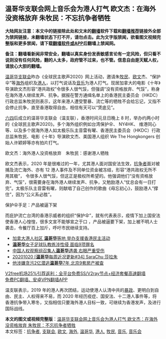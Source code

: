  <h2>温哥华支联会网上音乐会为港人打气 欧文杰：在海外没资格放弃 朱牧民：不忘抗争者牺牲</h2> <p class="notice"><b>大陆网友注意：本文中的链接除此处和文末的<a href="https://github.com/bannedbook/fanqiang" >翻墙</a>软件下载和<a href="https://github.com/killgcd/justmysocks/blob/master/README.md">翻墙推荐</a>链接外全部为禁网链接，未翻墙状态下打不开，请勿点击。此为文字版禁闻，欲看图文视频完整版和更多禁闻，请下载<a href="https://github.com/bannedbook/fanqiang">翻墙软件或APP</a>后翻墙上禁闻网。</p><p>备注：翻墙看新闻非常安全，翻墙以真实身份发表敏感言论有一定风险，但只看不说则没有任何风险，翻的人太多，政府管不过来，也不管。信息自由是天赋人权，请放心大胆的翻墙。</b></p>  <div class="entry">  <p><a href="https://www.bannedbook.org/bnews/tag/%e6%b8%a9%e5%93%a5%e5%8d%8e/" class="st_tag internal_tag" rel="tag" title="标签 温哥华 下的日志">温哥华</a><a href="https://www.bannedbook.org/bnews/tag/%e6%94%af%e8%81%94%e4%bc%9a/" class="st_tag internal_tag" rel="tag" title="标签 支联会 下的日志">支联会</a>昨办《全球民主歌声2020》网上活动，邀请朱<a href="https://www.bannedbook.org/bnews/tag/%E7%89%A7%E6%B0%91/" class="st_tag internal_tag" rel="tag" title="标签 牧民 下的日志">牧民</a>、<a href="https://www.bannedbook.org/bnews/tag/%E6%AC%A7%E6%96%87/" class="st_tag internal_tag" rel="tag" title="标签 欧文 下的日志">欧文</a>杰、“保护伞”等<a href="https://www.bannedbook.org/bnews/tag/%E6%B5%B7%E5%A4%96/" class="st_tag internal_tag" rel="tag" title="标签 海外 下的日志">海外</a>组织及<a href="https://www.bannedbook.org/bnews/tag/%e6%b8%af%e4%ba%ba/" class="st_tag internal_tag" rel="tag" title="标签 港人 下的日志">港人</a>，以打气说话及<a href="https://www.bannedbook.org/bnews/tag/%e9%9f%b3%e4%b9%90/" class="st_tag internal_tag" rel="tag" title="标签 音乐 下的日志">音乐</a>为港人打气。现居加拿大的电影《十年》导演欧文杰形容“港共政权”令很多人很气馁，但强调“没有资格放弃、气馁”，称身在海外港人继续发声、抗争。据报在警方通缉名单上的香港民主委员会（HKDC）行政总监朱牧民则表示，这年来港人遭受警暴、流亡等的牺牲不会给忘记，又指不会停止抗争，直至香港取得自由，相信有天可以“煲底见”。</p> <p><span class='wp_keywordlink'><a href="https://www.bannedbook.org/forum2/topic2509.html" title="《中国六四真相》" target="_blank">六四</a></span>后成立的温哥华支联会（温支联），香港时间元旦日晚上 8 时，举办约两小时的《全球民主歌声2020》。多个海外组织例如台湾保护伞、 NY4HK、 维港同心等、以及多个居海外港人如太极乐队主音雷有曜、香港民主委员会（HKDC）行政总监朱牧民、电影《十年》导演欧文杰、美国港人组织 We The Hongkongers 创始人许颖婷等亦有拍片打气。</p>  <p>欧文杰：海外港人没资格放弃　朱牧民：感谢港人牺牲</p> <p>欧文杰表示，2020 年是很难过的一年，尤其港人面对国安法生效，<a href="https://www.bannedbook.org/bnews/tag/%E6%8A%97%E4%BA%89%E8%80%85/" class="st_tag internal_tag" rel="tag" title="标签 抗争者 下的日志">抗争者</a>面对被捕及流亡海外、亦有 12 港人事件及不同单位资金被冻结，形容“港共政权无所不用其极”， 令很多人很气馁，但这正是极权所希望的。他强调他们“没有资格放弃、气馁”，很需要身在海外港人继续发声、抗争，又勉励港人“仗总会有一日打完”。太极乐队主音雷有曜，则献唱了自己创作的歌曲《毋忘初心》，鼓励港人“撑住”，因为“公义系必胜”。</p>  <p>保护伞手足：产品被逼下架</p> <p>而庇护流亡台湾的香港示威者的组织“保护伞”，就有代表表示，疫情下加上国安法使香港人心惶惶，很多文宣不能够宣之于口 ，产品被逼要下架，加上被不明人士袭击，令餐厅百上加斤，呼吁市民继续支持。</p>  <ul class='op-related-articles' title='相关阅读'> <li><a href='https://www.bannedbook.org/bnews/worldnews/20201229/1457283.html' target='_blank'>加拿大港人社区 <b>温哥华</b>等地 举办支援香港民主活动</a></li> <li><a href='https://www.bannedbook.org/bnews/lifebaike/20201213/1447116.html' target='_blank'><b>温哥华</b>女子足球队教练涉性侵 面临9项罪名</a></li> <li><a href='https://www.bannedbook.org/bnews/cnnews/20201129/1439012.html' target='_blank'>中国人权观察组召集人<b>温哥华</b>遇袭 右眼严重受伤</a></li> <li><a href='https://www.bannedbook.org/bnews/taiwannews/20201021/1417638.html' target='_blank'>20201020 [<b>温哥华</b>每周近况更新#34] SaraChu 莎拉朱</a></li> <li><a href='https://www.bannedbook.org/bnews/cbnews/20201018/1416090.html' target='_blank'>他涉嫌贪污2亿潜逃<b>温哥华</b>7年 北京9套房产被查</a></li> </ul> <p class="texttj"> <a href="https://www.bannedbook.org/forum23/topic22702.html" target="_blank">V2free机场25%引荐返利：全平台免费SS/V2ray节点+经济套餐高速翻墙</a><br/> <a href="https://github.com/bannedbook/fanqiang/wiki/%E7%A6%81%E9%97%BB%E7%BD%91%E5%AE%89%E5%8D%93%E7%BF%BB%E5%A2%99%E6%96%B0%E9%97%BBAPP" target="_blank">免费PC翻墙、安卓VPN翻墙APP</a></p><p>温支联表示，2019 年的港人再次团结，运动使港人认清中共的<span class='wp_keywordlink'><a href="https://www.bannedbook.org/forum11/topic276.html" title="禁片：评中国共产党的暴政" target="_blank">暴政</a></span>、更明白到自由、民主、人权得来不易，而 2020 年经历疫症、国安法、十二港人事件等，将香港抗争带入寒冬，又指相信只要海外港人目标一致，可继续为香港发声，及进行国际战线。</p><a name='sharetosocial'></a>       <div><b>本文的图文或视频完整版</b>：<a href='https://www.bannedbook.org/bnews/comments/20210102/1459784.html'>温哥华支联会网上音乐会为港人打气 欧文杰：在海外没资格放弃 朱牧民：不忘抗争者牺牲</a></div>  </div><!--END ENTRY--> <div class="postfooter"> <div>本文标签：<a href="https://www.bannedbook.org/bnews/tag/%E6%8A%97%E4%BA%89%E8%80%85/" rel="tag">抗争者</a>, <a href="https://www.bannedbook.org/bnews/tag/%e6%94%af%e8%81%94%e4%bc%9a/" rel="tag">支联会</a>, <a href="https://www.bannedbook.org/bnews/tag/%E6%AC%A7%E6%96%87/" rel="tag">欧文</a>, <a href="https://www.bannedbook.org/bnews/tag/%E6%B5%B7%E5%A4%96/" rel="tag">海外</a>, <a href="https://www.bannedbook.org/bnews/tag/%e6%b8%a9%e5%93%a5%e5%8d%8e/" rel="tag">温哥华</a>, <a href="https://www.bannedbook.org/bnews/tag/%e6%b8%af%e4%ba%ba/" rel="tag">港人</a>, <a href="https://www.bannedbook.org/bnews/tag/%E7%89%A7%E6%B0%91/" rel="tag">牧民</a>, <a href="https://www.bannedbook.org/bnews/tag/%e9%9f%b3%e4%b9%90/" rel="tag">音乐</a>, <a href="https://www.bannedbook.org/bnews/tag/%E9%9F%B3%E4%B9%90%E4%BC%9A/" rel="tag">音乐会</a></div>  </div><!--END POSTFOOTER--> 